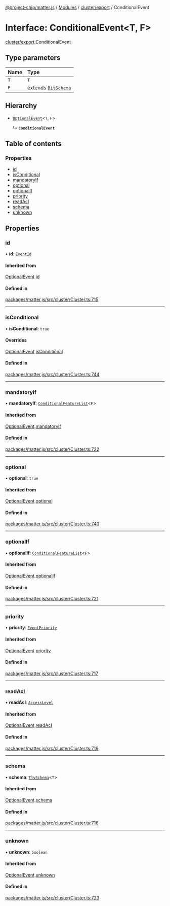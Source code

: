 [@project-chip/matter.js](../README.md) / [Modules](../modules.md) / [cluster/export](../modules/cluster_export.md) / ConditionalEvent

# Interface: ConditionalEvent\<T, F\>

[cluster/export](../modules/cluster_export.md).ConditionalEvent

## Type parameters

| Name | Type |
| :------ | :------ |
| `T` | `T` |
| `F` | extends [`BitSchema`](../modules/schema_export.md#bitschema) |

## Hierarchy

- [`OptionalEvent`](cluster_export.OptionalEvent.md)\<`T`, `F`\>

  ↳ **`ConditionalEvent`**

## Table of contents

### Properties

- [id](cluster_export.ConditionalEvent.md#id)
- [isConditional](cluster_export.ConditionalEvent.md#isconditional)
- [mandatoryIf](cluster_export.ConditionalEvent.md#mandatoryif)
- [optional](cluster_export.ConditionalEvent.md#optional)
- [optionalIf](cluster_export.ConditionalEvent.md#optionalif)
- [priority](cluster_export.ConditionalEvent.md#priority)
- [readAcl](cluster_export.ConditionalEvent.md#readacl)
- [schema](cluster_export.ConditionalEvent.md#schema)
- [unknown](cluster_export.ConditionalEvent.md#unknown)

## Properties

### id

• **id**: [`EventId`](../modules/datatype_export.md#eventid)

#### Inherited from

[OptionalEvent](cluster_export.OptionalEvent.md).[id](cluster_export.OptionalEvent.md#id)

#### Defined in

[packages/matter.js/src/cluster/Cluster.ts:715](https://github.com/project-chip/matter.js/blob/558e12c94a201592c28c7bc0743705360b3e5ca6/packages/matter.js/src/cluster/Cluster.ts#L715)

___

### isConditional

• **isConditional**: ``true``

#### Overrides

[OptionalEvent](cluster_export.OptionalEvent.md).[isConditional](cluster_export.OptionalEvent.md#isconditional)

#### Defined in

[packages/matter.js/src/cluster/Cluster.ts:744](https://github.com/project-chip/matter.js/blob/558e12c94a201592c28c7bc0743705360b3e5ca6/packages/matter.js/src/cluster/Cluster.ts#L744)

___

### mandatoryIf

• **mandatoryIf**: [`ConditionalFeatureList`](../modules/cluster_export.md#conditionalfeaturelist)\<`F`\>

#### Inherited from

[OptionalEvent](cluster_export.OptionalEvent.md).[mandatoryIf](cluster_export.OptionalEvent.md#mandatoryif)

#### Defined in

[packages/matter.js/src/cluster/Cluster.ts:722](https://github.com/project-chip/matter.js/blob/558e12c94a201592c28c7bc0743705360b3e5ca6/packages/matter.js/src/cluster/Cluster.ts#L722)

___

### optional

• **optional**: ``true``

#### Inherited from

[OptionalEvent](cluster_export.OptionalEvent.md).[optional](cluster_export.OptionalEvent.md#optional)

#### Defined in

[packages/matter.js/src/cluster/Cluster.ts:740](https://github.com/project-chip/matter.js/blob/558e12c94a201592c28c7bc0743705360b3e5ca6/packages/matter.js/src/cluster/Cluster.ts#L740)

___

### optionalIf

• **optionalIf**: [`ConditionalFeatureList`](../modules/cluster_export.md#conditionalfeaturelist)\<`F`\>

#### Inherited from

[OptionalEvent](cluster_export.OptionalEvent.md).[optionalIf](cluster_export.OptionalEvent.md#optionalif)

#### Defined in

[packages/matter.js/src/cluster/Cluster.ts:721](https://github.com/project-chip/matter.js/blob/558e12c94a201592c28c7bc0743705360b3e5ca6/packages/matter.js/src/cluster/Cluster.ts#L721)

___

### priority

• **priority**: [`EventPriority`](../enums/cluster_export.EventPriority.md)

#### Inherited from

[OptionalEvent](cluster_export.OptionalEvent.md).[priority](cluster_export.OptionalEvent.md#priority)

#### Defined in

[packages/matter.js/src/cluster/Cluster.ts:717](https://github.com/project-chip/matter.js/blob/558e12c94a201592c28c7bc0743705360b3e5ca6/packages/matter.js/src/cluster/Cluster.ts#L717)

___

### readAcl

• **readAcl**: [`AccessLevel`](../enums/cluster_export.AccessLevel.md)

#### Inherited from

[OptionalEvent](cluster_export.OptionalEvent.md).[readAcl](cluster_export.OptionalEvent.md#readacl)

#### Defined in

[packages/matter.js/src/cluster/Cluster.ts:719](https://github.com/project-chip/matter.js/blob/558e12c94a201592c28c7bc0743705360b3e5ca6/packages/matter.js/src/cluster/Cluster.ts#L719)

___

### schema

• **schema**: [`TlvSchema`](../classes/tlv_export.TlvSchema.md)\<`T`\>

#### Inherited from

[OptionalEvent](cluster_export.OptionalEvent.md).[schema](cluster_export.OptionalEvent.md#schema)

#### Defined in

[packages/matter.js/src/cluster/Cluster.ts:716](https://github.com/project-chip/matter.js/blob/558e12c94a201592c28c7bc0743705360b3e5ca6/packages/matter.js/src/cluster/Cluster.ts#L716)

___

### unknown

• **unknown**: `boolean`

#### Inherited from

[OptionalEvent](cluster_export.OptionalEvent.md).[unknown](cluster_export.OptionalEvent.md#unknown)

#### Defined in

[packages/matter.js/src/cluster/Cluster.ts:723](https://github.com/project-chip/matter.js/blob/558e12c94a201592c28c7bc0743705360b3e5ca6/packages/matter.js/src/cluster/Cluster.ts#L723)
